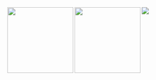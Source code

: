<div >
    <a href="https://github.com/anuraghazra/github-readme-stats">
        <img align="left" height="150px" src="https://github-readme-stats.vercel.app/api?username=MK32A&show_icons=true&theme=cobalt" />
    </a>
    <a href="https://github.com/anuraghazra/github-readme-stats">
      <img align="left" height="150px" widht="400px"  src="https://github-readme-stats.vercel.app/api/top-langs/?username=MK32A&layout=compact&show_icons=true&theme=cobalt" />
    </a>
</div>
<a href="https://github.com/anuraghazra/github-readme-stats">
  <img align="left" src="https://github-profile-trophy.vercel.app/?username=MK32A&theme=onedark" />
</a>


<!--
**MK32A/MK32A** is a ✨ _special_ ✨ repository because its `README.md` (this file) appears on your GitHub profile.
 <img align="left" src="https://github-readme-stats.vercel.app/api?username=MK32A&count_private=true&show_icons=true" />
Here are some ideas to get you started:

- 🔭 I’m currently working on ...
- 🌱 I’m currently learning ...
- 👯 I’m looking to collaborate on ...
- 🤔 I’m looking for help with ...
- 💬 Ask me about ...
- 📫 How to reach me: ...
- 😄 Pronouns: ...
- ⚡ Fun fact: ...
-->

